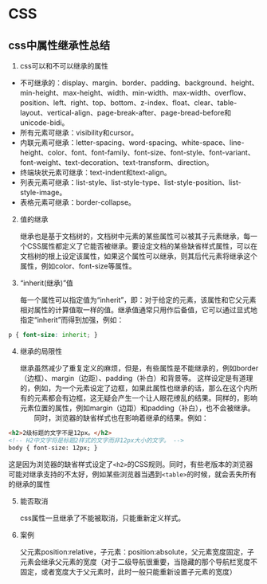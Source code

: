 # CSS
## css中属性继承性总结
1. css可以和不可以继承的属性
* 不可继承的：display、margin、border、padding、background、height、min-height、max-height、width、min-width、max-width、overflow、position、left、right、top、bottom、z-index、float、clear、table-layout、vertical-align、page-break-after、page-bread-before和unicode-bidi。
* 所有元素可继承：visibility和cursor。
* 内联元素可继承：letter-spacing、word-spacing、white-space、line-height、color、font、font-family、font-size、font-style、font-variant、font-weight、text-decoration、text-transform、direction。
* 终端块状元素可继承：text-indent和text-align。
* 列表元素可继承：list-style、list-style-type、list-style-position、list-style-image。
* 表格元素可继承：border-collapse。

2. 值的继承

    继承也是基于文档树的，文档树中元素的某些属性可以被其子元素继承，每一个CSS属性都定义了它能否被继承。要设定文档的某些缺省样式属性，可以在文档树的根上设定该属性，如果这个属性可以继承，则其后代元素将继承这个属性，例如color、font-size等属性。

3. “inherit(继承)”值

    每一个属性可以指定值为“inherit”，即：对于给定的元素，该属性和它父元素相对属性的计算值取一样的值。继承值通常只用作后备值，它可以通过显式地指定“inherit”而得到加强，例如：
```css
p { font-size: inherit; }
```

4. 继承的局限性

    继承虽然减少了重复定义的麻烦，但是，有些属性是不能继承的，例如border（边框）、margin（边距）、padding（补白）和背景等。
    这样设定是有道理的，例如，为一个元素设定了边框，如果此属性也继承的话，那么在这个内所有的元素都会有边框，这无疑会产生一个让人眼花缭乱的结果。同样的，影响元素位置的属性，例如margin（边距）和padding（补白），也不会被继承。
    　　同时，浏览器的缺省样式也在影响着继承的结果。例如：
```html
<h2>2级标题的文字不是12px。</h2> 
<!-- H2中文字将是标题2样式的文字而非12px大小的文字。 -->
body { font-size: 12px; }
```
这是因为浏览器的缺省样式设定了```<h2>```的CSS规则。同时，有些老版本的浏览器可能对继承支持的不太好，例如某些浏览器当遇到```<table>```的时候，就会丢失所有的继承的属性

5. 能否取消

    css属性一旦继承了不能被取消，只能重新定义样式。

6. 案例

    父元素position:relative，子元素：position:absolute，父元素宽度固定，子元素会继承父元素的宽度（对于二级导航很重要，当隐藏的那个导航栏宽度不固定，或者宽度大于父元素时，此时一般只能重新设置子元素的宽度）
